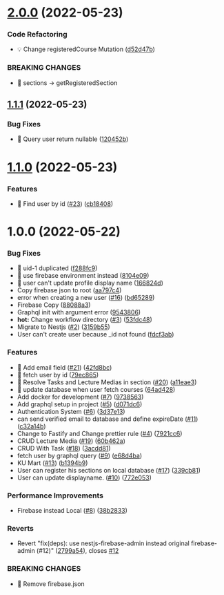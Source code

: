 # [2.0.0](https://github.com/KUTask/backend/compare/v1.1.1...v2.0.0) (2022-05-23)


### Code Refactoring

* 💡 Change registeredCourse Mutation ([d52d47b](https://github.com/KUTask/backend/commit/d52d47ba86a3395ee33dcf9dbb89f67515255198))


### BREAKING CHANGES

* 🧨 sections -> getRegisteredSection

## [1.1.1](https://github.com/KUTask/backend/compare/v1.1.0...v1.1.1) (2022-05-23)


### Bug Fixes

* 🐛 Query user return nullable ([120452b](https://github.com/KUTask/backend/commit/120452b73d216b304d9b60c1334be02d2d55fdef))

# [1.1.0](https://github.com/KUTask/backend/compare/v1.0.0...v1.1.0) (2022-05-23)


### Features

* 🎸 Find user by id ([#23](https://github.com/KUTask/backend/issues/23)) ([cb18408](https://github.com/KUTask/backend/commit/cb1840801426f44f83c551501f8eace2e4be3ab7))

# 1.0.0 (2022-05-22)


### Bug Fixes

* 🐛 uid-1 duplicated ([f288fc9](https://github.com/KUTask/backend/commit/f288fc98d036f7577f0c02dc1cf239498cabf8ab))
* 🐛 use firebase environment instead ([8104e09](https://github.com/KUTask/backend/commit/8104e09597bf7a5a487998ec3b5129d890549cfb))
* 🐛 user can't update profile display name ([166824d](https://github.com/KUTask/backend/commit/166824d360e896a5c4c731ca0ba8d8f39fd883f3))
* Copy firebase json to root ([aa797c4](https://github.com/KUTask/backend/commit/aa797c4720fb66e10868e18f7488fde6a7ae403c))
* error when creating a new user ([#16](https://github.com/KUTask/backend/issues/16)) ([bd65289](https://github.com/KUTask/backend/commit/bd6528960e17ff049007d5b6c64c9d7999c89d37))
* Firebase Copy ([88088a3](https://github.com/KUTask/backend/commit/88088a3a8fe0878671dddd61d8ea3b30b7fdc55b))
* Graphql init with argument error ([9543806](https://github.com/KUTask/backend/commit/954380672cb8c0bc327f13976dccb2d93ec3f91d))
* **hot:** Change workflow directory ([#3](https://github.com/KUTask/backend/issues/3)) ([53fdc48](https://github.com/KUTask/backend/commit/53fdc4853777bf7e83769c62b94933df2bb67fba))
* Migrate to Nestjs ([#2](https://github.com/KUTask/backend/issues/2)) ([3159b55](https://github.com/KUTask/backend/commit/3159b55d0892b42b002f2471de57fb16e362fbcc))
* User can't create user because _id not found ([fdcf3ab](https://github.com/KUTask/backend/commit/fdcf3ab4798955afd415119c73978506df5aa82f))


### Features

* 🎸 Add email field ([#21](https://github.com/KUTask/backend/issues/21)) ([42fd8bc](https://github.com/KUTask/backend/commit/42fd8bc610cf5ac8446ab2bb9514f463e601b81a))
* 🎸 fetch user by id ([79ec865](https://github.com/KUTask/backend/commit/79ec86595d6c6d05d78ea4b71d1435ed5c7fb707))
* 🎸 Resolve Tasks and Lecture Medias in section ([#20](https://github.com/KUTask/backend/issues/20)) ([a11eae3](https://github.com/KUTask/backend/commit/a11eae3cb4bb23c5a568195f52993075579e33ea))
* 🎸 update database when user fetch courses ([64ad428](https://github.com/KUTask/backend/commit/64ad42815f15c8d3f05912fe090513cf2524ba26))
* Add docker for development ([#7](https://github.com/KUTask/backend/issues/7)) ([9738563](https://github.com/KUTask/backend/commit/9738563d366138f540179d83c344c993e8df32a8))
* Add graphql setup in project ([#5](https://github.com/KUTask/backend/issues/5)) ([d071dc6](https://github.com/KUTask/backend/commit/d071dc63c7733742325b06132a0ac4679b2b0010))
* Authentication System ([#6](https://github.com/KUTask/backend/issues/6)) ([3d37e13](https://github.com/KUTask/backend/commit/3d37e13015641996d171ee21c2123b75e0f58324))
* can send verified email to database and define expireDate ([#11](https://github.com/KUTask/backend/issues/11)) ([c32a14b](https://github.com/KUTask/backend/commit/c32a14bcfcd0d5e29bf34ff5167c9bc3f198bbf8))
* Change to Fastify and Change prettier rule ([#4](https://github.com/KUTask/backend/issues/4)) ([7921cc6](https://github.com/KUTask/backend/commit/7921cc6dc87055ab01f89c3dd590e3a2d10f501d))
* CRUD Lecture Media ([#19](https://github.com/KUTask/backend/issues/19)) ([60b462a](https://github.com/KUTask/backend/commit/60b462a7a5b8c6d0ad629a31ee29d8810cb57dc8))
* CRUD With Task ([#18](https://github.com/KUTask/backend/issues/18)) ([3acdd81](https://github.com/KUTask/backend/commit/3acdd81812dea9ae10298fe7fe50e2c764e99b38))
* fetch user by graphql query ([#9](https://github.com/KUTask/backend/issues/9)) ([e68d4ba](https://github.com/KUTask/backend/commit/e68d4ba7344eaa88d9990c9b39e96b48ca2dbe25))
* KU Mart ([#13](https://github.com/KUTask/backend/issues/13)) ([b1394b9](https://github.com/KUTask/backend/commit/b1394b99fdcf175ab9311abcdd2e007d70e5d41f))
* User can register his sections on local database ([#17](https://github.com/KUTask/backend/issues/17)) ([339cb81](https://github.com/KUTask/backend/commit/339cb8123e9a049ad326d21d55b3975e37a1aedd))
* User can update displayname. ([#10](https://github.com/KUTask/backend/issues/10)) ([772e053](https://github.com/KUTask/backend/commit/772e053d5d66b29a67251f2f5b1f3e9c402a1bd0))


### Performance Improvements

* Firebase instead Local ([#8](https://github.com/KUTask/backend/issues/8)) ([38b2833](https://github.com/KUTask/backend/commit/38b2833a99e2ce29e309a4598dd723a51bb13a2e))


### Reverts

* Revert "fix(deps): use nestjs-firebase-admin instead original firebase-admin (#12)" ([2799a54](https://github.com/KUTask/backend/commit/2799a548b2a55be75cd690a96f2601822911d90e)), closes [#12](https://github.com/KUTask/backend/issues/12)


### BREAKING CHANGES

* 🧨 Remove firebase.json
